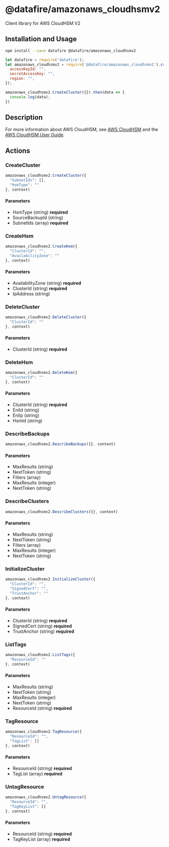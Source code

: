 # @datafire/amazonaws_cloudhsmv2

Client library for AWS CloudHSM V2

## Installation and Usage
```bash
npm install --save datafire @datafire/amazonaws_cloudhsmv2
```

```js
let datafire = require('datafire');
let amazonaws_cloudhsmv2 = require('@datafire/amazonaws_cloudhsmv2').create({
  accessKeyId: "",
  secretAccessKey: "",
  region: "",
});

amazonaws_cloudhsmv2.CreateCluster({}).then(data => {
  console.log(data);
})
```

## Description
For more information about AWS CloudHSM, see <a href="http://aws.amazon.com/cloudhsm/">AWS CloudHSM</a> and the <a href="http://docs.aws.amazon.com/cloudhsm/latest/userguide/">AWS CloudHSM User Guide</a>.

## Actions
### CreateCluster



```js
amazonaws_cloudhsmv2.CreateCluster({
  "SubnetIds": [],
  "HsmType": ""
}, context)
```

#### Parameters
* HsmType (string) **required**
* SourceBackupId (string)
* SubnetIds (array) **required**

### CreateHsm



```js
amazonaws_cloudhsmv2.CreateHsm({
  "ClusterId": "",
  "AvailabilityZone": ""
}, context)
```

#### Parameters
* AvailabilityZone (string) **required**
* ClusterId (string) **required**
* IpAddress (string)

### DeleteCluster



```js
amazonaws_cloudhsmv2.DeleteCluster({
  "ClusterId": ""
}, context)
```

#### Parameters
* ClusterId (string) **required**

### DeleteHsm



```js
amazonaws_cloudhsmv2.DeleteHsm({
  "ClusterId": ""
}, context)
```

#### Parameters
* ClusterId (string) **required**
* EniId (string)
* EniIp (string)
* HsmId (string)

### DescribeBackups



```js
amazonaws_cloudhsmv2.DescribeBackups({}, context)
```

#### Parameters
* MaxResults (string)
* NextToken (string)
* Filters (array)
* MaxResults (integer)
* NextToken (string)

### DescribeClusters



```js
amazonaws_cloudhsmv2.DescribeClusters({}, context)
```

#### Parameters
* MaxResults (string)
* NextToken (string)
* Filters (array)
* MaxResults (integer)
* NextToken (string)

### InitializeCluster



```js
amazonaws_cloudhsmv2.InitializeCluster({
  "ClusterId": "",
  "SignedCert": "",
  "TrustAnchor": ""
}, context)
```

#### Parameters
* ClusterId (string) **required**
* SignedCert (string) **required**
* TrustAnchor (string) **required**

### ListTags



```js
amazonaws_cloudhsmv2.ListTags({
  "ResourceId": ""
}, context)
```

#### Parameters
* MaxResults (string)
* NextToken (string)
* MaxResults (integer)
* NextToken (string)
* ResourceId (string) **required**

### TagResource



```js
amazonaws_cloudhsmv2.TagResource({
  "ResourceId": "",
  "TagList": []
}, context)
```

#### Parameters
* ResourceId (string) **required**
* TagList (array) **required**

### UntagResource



```js
amazonaws_cloudhsmv2.UntagResource({
  "ResourceId": "",
  "TagKeyList": []
}, context)
```

#### Parameters
* ResourceId (string) **required**
* TagKeyList (array) **required**

